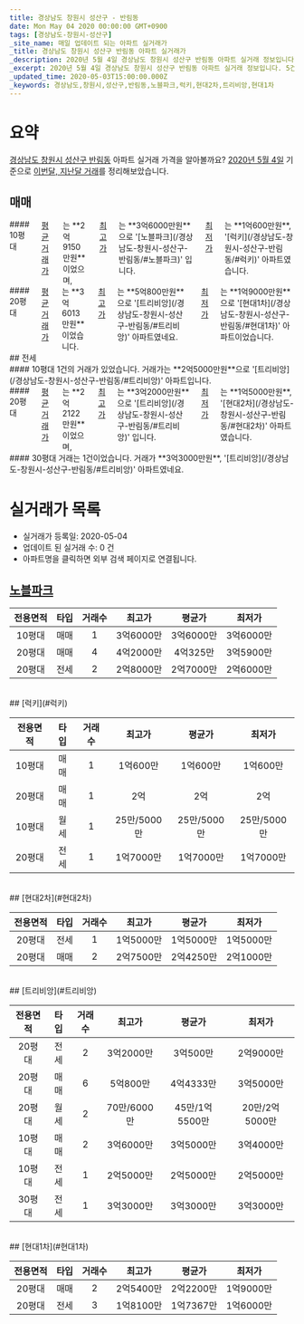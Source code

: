 ```yaml
---
title: 경상남도 창원시 성산구 - 반림동
date: Mon May 04 2020 00:00:00 GMT+0900
tags: [경상남도-창원시-성산구]
_site_name: 매일 업데이트 되는 아파트 실거래가
_title: 경상남도 창원시 성산구 반림동 아파트 실거래가
_description: 2020년 5월 4일 경상남도 창원시 성산구 반림동 아파트 실거래 정보입니다. 5건 아파트 정보가 있습니다.
_excerpt: 2020년 5월 4일 경상남도 창원시 성산구 반림동 아파트 실거래 정보입니다. 5건 아파트 정보가 있습니다.
_updated_time: 2020-05-03T15:00:00.000Z
_keywords: 경상남도,창원시,성산구,반림동,노블파크,럭키,현대2차,트리비앙,현대1차
---
```





# 요약
<ins>경상남도 창원시 성산구 반림동</ins> 아파트 실거래 가격을 알아볼까요? <ins>2020년 5월 4일</ins> 기준으로 <ins>이번달, 지난달 거래</ins>를 정리해보았습니다.

## 매매
<div class="container">
<div class="six columns" markdown="1">
#### 10평대
<ins>평균 거래가</ins>는 **2억9150만원**이었으며, <ins>최고가</ins>는 **3억6000만원**으로 '[노블파크](/경상남도-창원시-성산구-반림동/#노블파크)' 입니다. <ins>최저가</ins>는 **1억600만원**, '[럭키](/경상남도-창원시-성산구-반림동/#럭키)' 아파트였습니다.
</div>
<div class="six columns" markdown="1">
#### 20평대
<ins>평균 거래가</ins>는 **3억6013만원**이었습니다. <ins>최고가</ins>는 **5억800만원**으로 '[트리비앙](/경상남도-창원시-성산구-반림동/#트리비앙)' 아파트였네요. <ins>최저가</ins>는 **1억9000만원**으로 '[현대1차](/경상남도-창원시-성산구-반림동/#현대1차)' 아파트이었습니다.
</div>
</div>
## 전세
<div class="container">
<div class="six columns" markdown="1">
#### 10평대
1건의 거래가 있었습니다. 거래가는 **2억5000만원**으로 '[트리비앙](/경상남도-창원시-성산구-반림동/#트리비앙)' 아파트입니다.
</div>
<div class="six columns" markdown="1">
#### 20평대
<ins>평균 거래가</ins>는 **2억2122만원**이었으며, <ins>최고가</ins>는 **3억2000만원**으로 '[트리비앙](/경상남도-창원시-성산구-반림동/#트리비앙)' 입니다. <ins>최저가</ins>는 **1억5000만원**, '[현대2차](/경상남도-창원시-성산구-반림동/#현대2차)' 아파트였습니다.
</div>
</div>
<div class="container">
<div class="twelve columns" markdown="1">
#### 30평대
거래는 1건이었습니다. 거래가 **3억3000만원**, '[트리비앙](/경상남도-창원시-성산구-반림동/#트리비앙)' 아파트였네요.
</div>
</div>



# 실거래가 목록
- 실거래가 등록일: 2020-05-04
- 업데이트 된 실거래 수: 0 건
- 아파트명을 클릭하면 외부 검색 페이지로 연결됩니다.

## [노블파크](#노블파크)

|전용면적|타입|거래수|최고가|평균가|최저가|
|:---:|:---:|:---:|:---:|:---:|:---:|
|10평대|<span class="deal-type-1">매매</span>|1|3억6000만|3억6000만|3억6000만|
|20평대|<span class="deal-type-1">매매</span>|4|4억2000만|4억325만|3억5900만|
|20평대|<span class="deal-type-2">전세</span>|2|2억8000만|2억7000만|2억6000만|

<br/>
## [럭키](#럭키)

|전용면적|타입|거래수|최고가|평균가|최저가|
|:---:|:---:|:---:|:---:|:---:|:---:|
|10평대|<span class="deal-type-1">매매</span>|1|1억600만|1억600만|1억600만|
|20평대|<span class="deal-type-1">매매</span>|1|2억|2억|2억|
|10평대|<span class="deal-type-3">월세</span>|1|25만/5000만|25만/5000만|25만/5000만|
|20평대|<span class="deal-type-2">전세</span>|1|1억7000만|1억7000만|1억7000만|

<br/>
## [현대2차](#현대2차)

|전용면적|타입|거래수|최고가|평균가|최저가|
|:---:|:---:|:---:|:---:|:---:|:---:|
|20평대|<span class="deal-type-2">전세</span>|1|1억5000만|1억5000만|1억5000만|
|20평대|<span class="deal-type-1">매매</span>|2|2억7500만|2억4250만|2억1000만|

<br/>
## [트리비앙](#트리비앙)

|전용면적|타입|거래수|최고가|평균가|최저가|
|:---:|:---:|:---:|:---:|:---:|:---:|
|20평대|<span class="deal-type-2">전세</span>|2|3억2000만|3억500만|2억9000만|
|20평대|<span class="deal-type-1">매매</span>|6|5억800만|4억4333만|3억5000만|
|20평대|<span class="deal-type-3">월세</span>|2|70만/6000만|45만/1억5500만|20만/2억5000만|
|10평대|<span class="deal-type-1">매매</span>|2|3억6000만|3억5000만|3억4000만|
|10평대|<span class="deal-type-2">전세</span>|1|2억5000만|2억5000만|2억5000만|
|30평대|<span class="deal-type-2">전세</span>|1|3억3000만|3억3000만|3억3000만|

<br/>
## [현대1차](#현대1차)

|전용면적|타입|거래수|최고가|평균가|최저가|
|:---:|:---:|:---:|:---:|:---:|:---:|
|20평대|<span class="deal-type-1">매매</span>|2|2억5400만|2억2200만|1억9000만|
|20평대|<span class="deal-type-2">전세</span>|3|1억8100만|1억7367만|1억6000만|

<br/>



